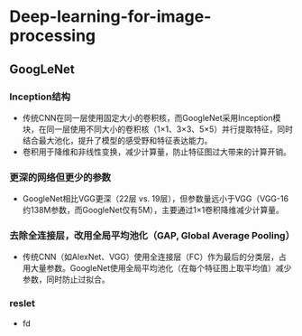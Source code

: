 # Deep-learning-for-image-processing
## GoogLeNet
### Inception结构
- 传统CNN在同一层使用固定大小的卷积核，而GoogleNet采用Inception模块，在同一层使用不同大小的卷积核（1×1、3×3、5×5）并行提取特征，同时结合最大池化，提升了模型的感受野和特征表达能力。
- 卷积用于降维和非线性变换，减少计算量，防止特征图过大带来的计算开销。

### 更深的网络但更少的参数

- GoogleNet相比VGG更深（22层 vs. 19层），但参数量远小于VGG（VGG-16约138M参数，而GoogleNet仅有5M），主要通过1×1卷积降维减少计算量。

### 去除全连接层，改用全局平均池化（GAP, Global Average Pooling）

- 传统CNN（如AlexNet、VGG）使用全连接层（FC）作为最后的分类层，占用大量参数。GoogleNet使用全局平均池化（在每个特征图上取平均值）减少参数，同时防止过拟合。

### reslet

- fd

 